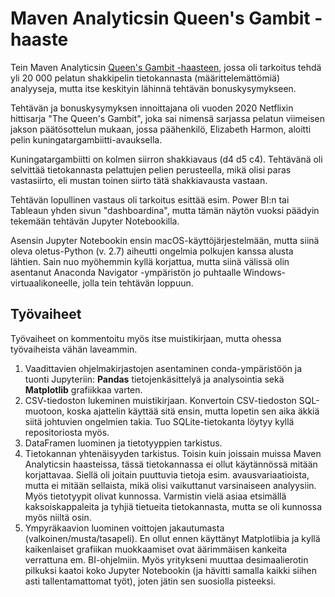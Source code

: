 # Maven Analyticsin Queen's Gambit -haaste

Tein Maven Analyticsin [Queen's Gambit -haasteen](https://mavenanalytics.io/challenges/queen's-gambit-challenge/20), jossa oli tarkoitus tehdä yli 20 000 pelatun shakkipelin tietokannasta (määrittelemättömiä) analyyseja, mutta itse keskityin lähinnä tehtävän bonuskysymykseen.

Tehtävän ja bonuskysymyksen innoittajana oli vuoden 2020 Netflixin hittisarja "The Queen's Gambit", joka sai nimensä sarjassa pelatun viimeisen jakson päätösottelun mukaan, jossa päähenkilö, Elizabeth Harmon, aloitti pelin kuningatargambiitti-avauksella.

Kuningatargambiitti on kolmen siirron shakkiavaus (d4 d5 c4). Tehtävänä oli selvittää tietokannasta pelattujen pelien perusteella, mikä olisi paras vastasiirto, eli mustan toinen siirto tätä shakkiavausta vastaan.

Tehtävän lopullinen vastaus oli tarkoitus esittää esim. Power BI:n tai Tableaun yhden sivun "dashboardina", mutta tämän näytön vuoksi päädyin tekemään tehtävän Jupyter Notebookilla.

Asensin Jupyter Notebookin ensin macOS-käyttöjärjestelmään, mutta siinä oleva oletus-Python (v. 2.7) aiheutti ongelmia polkujen kanssa alusta lähtien. Sain nuo myöhemmin kyllä korjattua, mutta siinä välissä olin asentanut Anaconda Navigator -ympäristön jo puhtaalle Windows-virtuaalikoneelle, jolla tein tehtävän loppuun.

## Työvaiheet

Työvaiheet on kommentoitu myös itse muistikirjaan, mutta ohessa työvaiheista vähän laveammin.

1. Vaadittavien ohjelmakirjastojen asentaminen conda-ympäristöön ja tuonti Jupyteriin: **Pandas** tietojenkäsittelyä ja analysointia sekä **Matplotlib** grafiikkaa varten.
2. CSV-tiedoston lukeminen muistikirjaan. Konvertoin CSV-tiedoston SQL-muotoon, koska ajattelin käyttää sitä ensin, mutta lopetin sen aika äkkiä siitä johtuvien ongelmien takia. Tuo SQLite-tietokanta löytyy kyllä repositoriosta myös.
3. DataFramen luominen ja tietotyyppien tarkistus.
4. Tietokannan yhtenäisyyden tarkistus. Toisin kuin joissain muissa Maven Analyticsin haasteissa, tässä tietokannassa ei ollut käytännössä mitään korjattavaa. Siellä oli joitain puuttuvia tietoja esim. avausvariaatioista, mutta ei mitään sellaista, mikä olisi vaikuttanut varsinaiseen analyysiin. Myös tietotyypit olivat kunnossa. Varmistin vielä asiaa etsimällä kaksoiskappaleita ja tyhjiä tietueita tietokannasta, mutta se oli kunnossa myös niiltä osin.
5. Ympyräkaavion luominen voittojen jakautumasta (valkoinen/musta/tasapeli). En ollut ennen käyttänyt Matplotlibia ja kyllä kaikenlaiset grafiikan muokkaamiset ovat äärimmäisen kankeita verrattuna em. BI-ohjelmiin. Myös yritykseni muuttaa desimaalierotin pilkuksi kaatoi koko Jupyter Notebookin (ja hävitti samalla kaikki siihen asti tallentamattomat työt), joten jätin sen suosiolla pisteeksi.
